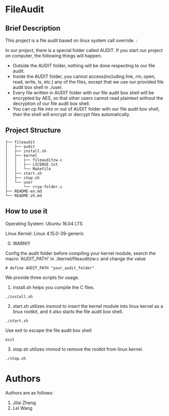 # FileAudit

## Brief Description

This project is a file audit based on linux system call override. :

In our project, there is a special folder called AUDIT. If you start our project on computer, the following things will happen.
- Outside the AUDIT folder, nothing will be done respecting to our file audit.
- Inside the AUDIT folder, you cannot access(including link, rm, open, read, write, ls, etc.) any of the files, except that we use our provided file audit box shell in ./user.
- Every file written in AUDIT folder with our file audit box shell will be encrypted by AES, so that other users cannot read plaintext without the decryption of our file audit box shell.
- You can cp file into or out of AUDIT folder with our file audit box shell, then the shell will encrypt or decrypt files automatically.

## Project Structure
```
├── fileaudit
│   ├── audit
│   ├── install.sh
│   ├── kernel
│   │   ├── fileauditzw.c
│   │   ├── LICENSE.txt
│   │   └── Makefile
│   ├── start.sh
│   ├── stop.sh
│   └── user
│       └── cryp-folder.c
├── README-en.md
└── README-zh.md
```

## How to use it

Operating System: Ubuntu 16.04 LTS

Linux Kernel: Linux 4.15.0-39-generic

0. WARN!!!

Config the audit folder before compiling your kernel module, search the macro 'AUDIT\_PATH' in ./kernel/fileauditzw.c and change the value

```shell
# define AUDIT_PATH "your_audit_folder"
```

We provide three scripts for usage.

1. install.sh helps you compile the C files. 

```shell
./install.sh
```

2. start.sh utilizes insmod to insert the kernel module into linux kernel as a linux rootkit, and it also starts the file audit box shell.

```shell
./start.sh
```

Use exit to escape the file audit box shell

```shell
exit
```

3. stop.sh utilizes rmmod to remove the rootkit from linux kernel.
```shell
./stop.sh
```
# Authors

Authors are as follows:

1. Jilai Zheng
2. Lei Wang
